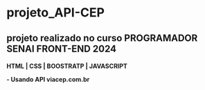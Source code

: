 # projeto_API-CEP
<h2>projeto realizado no curso PROGRAMADOR SENAI FRONT-END 2024</h2>
<h4>HTML | CSS | BOOSTRATP | JAVASCRIPT
<p>- Usando API viacep.com.br</p>
